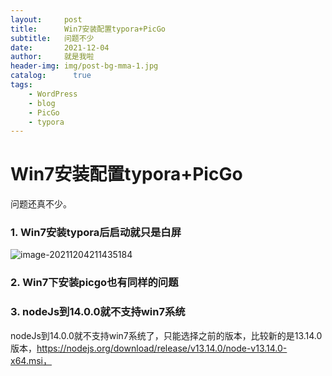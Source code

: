 ```yaml
---
layout:     post
title:      Win7安装配置typora+PicGo
subtitle:   问题不少
date:       2021-12-04
author:     就是我啦
header-img: img/post-bg-mma-1.jpg
catalog: 	  true
tags:
    - WordPress    
    - blog  
    - PicGo      
    - typora
---
```


# Win7安装配置typora+PicGo



问题还真不少。

### 1. Win7安装typora后启动就只是白屏

![image-20211204211435184](https://gitee.com/shenyao/sohossl/raw/master/images/image-20211204211435184.png)



### 2. Win7下安装picgo也有同样的问题



### 3. nodeJs到14.0.0就不支持win7系统

nodeJs到14.0.0就不支持win7系统了，只能选择之前的版本，比较新的是13.14.0版本，https://nodejs.org/download/release/v13.14.0/node-v13.14.0-x64.msi，



